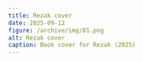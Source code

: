 ```yaml
---
title: Rezak cover
date: 2025-09-12
figure: /archive/img/01.png
alt: Rezak cover
caption: Book cover for Rezak (2025)
---
```

